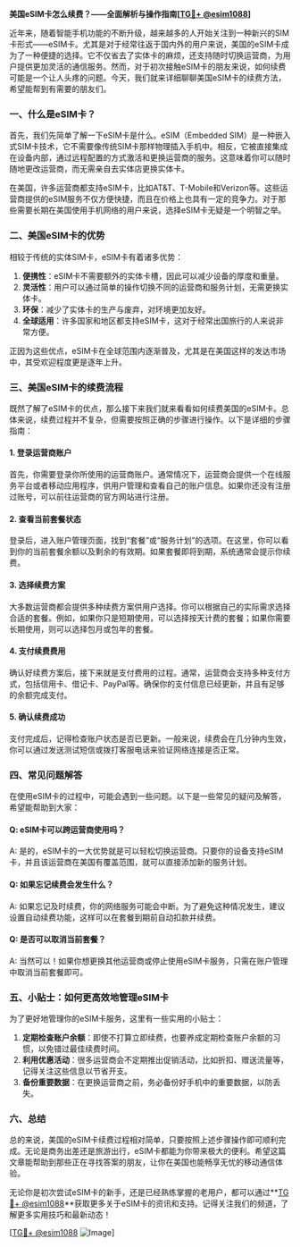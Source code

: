 **美国eSIM卡怎么续费？——全面解析与操作指南[[TG💪+ @esim1088](https://t.me/s/esim1088)]**

近年来，随着智能手机功能的不断升级，越来越多的人开始关注到一种新兴的SIM卡形式——eSIM卡。尤其是对于经常往返于国内外的用户来说，美国的eSIM卡成为了一种便捷的选择。它不仅省去了实体卡的麻烦，还支持随时切换运营商，为用户提供更加灵活的通信服务。然而，对于初次接触eSIM卡的朋友来说，如何续费可能是一个让人头疼的问题。今天，我们就来详细聊聊美国eSIM卡的续费方法，希望能帮到有需要的朋友们。

### 一、什么是eSIM卡？

首先，我们先简单了解一下eSIM卡是什么。eSIM（Embedded SIM）是一种嵌入式SIM卡技术，它不需要像传统SIM卡那样物理插入手机中。相反，它被直接集成在设备内部，通过远程配置的方式激活和更换运营商的服务。这意味着你可以随时随地更改运营商，而无需亲自去实体店更换实体卡。

在美国，许多运营商都支持eSIM卡，比如AT&T、T-Mobile和Verizon等。这些运营商提供的eSIM服务不仅方便快捷，而且在价格上也具有一定的竞争力。对于那些需要长期在美国使用手机网络的用户来说，选择eSIM卡无疑是一个明智之举。

### 二、美国eSIM卡的优势

相较于传统的实体SIM卡，eSIM卡有着诸多优势：

1. **便携性**：eSIM卡不需要额外的实体卡槽，因此可以减少设备的厚度和重量。
2. **灵活性**：用户可以通过简单的操作切换不同的运营商和服务计划，无需更换实体卡。
3. **环保**：减少了实体卡的生产与废弃，对环境更加友好。
4. **全球适用**：许多国家和地区都支持eSIM卡，这对于经常出国旅行的人来说非常方便。

正因为这些优点，eSIM卡在全球范围内逐渐普及，尤其是在美国这样的发达市场中，其受欢迎程度更是逐年上升。

### 三、美国eSIM卡的续费流程

既然了解了eSIM卡的优点，那么接下来我们就来看看如何续费美国的eSIM卡。总体来说，续费过程并不复杂，但需要按照正确的步骤进行操作。以下是详细的步骤指南：

#### 1. 登录运营商账户

首先，你需要登录你所使用的运营商账户。通常情况下，运营商会提供一个在线服务平台或者移动应用程序，供用户管理和查看自己的账户信息。如果你还没有注册过账号，可以前往运营商的官方网站进行注册。

#### 2. 查看当前套餐状态

登录后，进入账户管理页面，找到“套餐”或“服务计划”的选项。在这里，你可以看到你的当前套餐余额以及剩余的有效期。如果套餐即将到期，系统通常会提示你续费。

#### 3. 选择续费方案

大多数运营商都会提供多种续费方案供用户选择。你可以根据自己的实际需求选择合适的套餐。例如，如果你只是短期使用，可以选择按天计费的套餐；如果你需要长期使用，则可以选择包月或包年的套餐。

#### 4. 支付续费费用

确认好续费方案后，接下来就是支付费用的过程。通常，运营商会支持多种支付方式，包括信用卡、借记卡、PayPal等。确保你的支付信息已经更新，并且有足够的余额完成支付。

#### 5. 确认续费成功

支付完成后，记得检查账户状态是否已更新。一般来说，续费会在几分钟内生效，你可以通过发送测试短信或拨打客服电话来验证网络连接是否正常。

### 四、常见问题解答

在使用eSIM卡的过程中，可能会遇到一些问题。以下是一些常见的疑问及解答，希望能帮助到大家：

#### Q: eSIM卡可以跨运营商使用吗？
A: 是的，eSIM卡的一大优势就是可以轻松切换运营商。只要你的设备支持eSIM卡，并且该运营商在美国有覆盖范围，就可以直接添加新的服务计划。

#### Q: 如果忘记续费会发生什么？
A: 如果忘记及时续费，你的网络服务可能会中断。为了避免这种情况发生，建议设置自动续费功能，这样可以在套餐到期前自动扣款并续费。

#### Q: 是否可以取消当前套餐？
A: 当然可以！如果你想更换其他运营商或停止使用eSIM卡服务，只需在账户管理中取消当前套餐即可。

### 五、小贴士：如何更高效地管理eSIM卡

为了更好地管理你的eSIM卡服务，这里有一些实用的小贴士：

1. **定期检查账户余额**：即使不打算立即续费，也要养成定期检查账户余额的习惯，以免错过最佳续费时间。
2. **利用优惠活动**：很多运营商会不定期推出促销活动，比如折扣、赠送流量等，记得关注这些信息以节省开支。
3. **备份重要数据**：在更换运营商之前，务必备份好手机中的重要数据，以防丢失。

### 六、总结

总的来说，美国的eSIM卡续费过程相对简单，只要按照上述步骤操作即可顺利完成。无论是商务出差还是旅游出行，eSIM卡都能为你带来极大的便利。希望这篇文章能帮助到那些正在寻找答案的朋友，让你在美国也能畅享无忧的移动通信体验。

无论你是初次尝试eSIM卡的新手，还是已经熟练掌握的老用户，都可以通过**[TG💪+ @esim1088](https://t.me/s/esim1088)**获取更多关于eSIM卡的资讯和支持。记得关注我们的频道，了解更多实用技巧和最新动态！

[[TG💪+ @esim1088](https://t.me/s/esim1088) ![Image](https://i.postimg.cc/4NQfJmqS/Snipaste-2025-05-13-00-14-12.png)]
